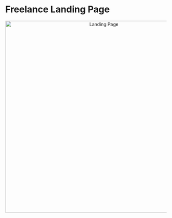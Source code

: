 # Freelance Landing Page

<p align="center">
  <img src="public/LandingPageGif.mov.gif" alt="Landing Page" width="600"/>

</p>
